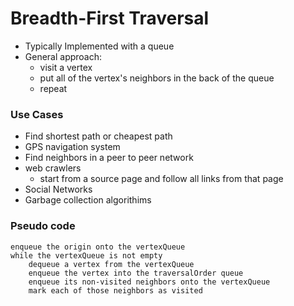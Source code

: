 # Breadth-First Traversal

* Typically Implemented with a queue
* General approach:
  * visit a vertex
  * put all of the vertex's neighbors in the back of the queue
  * repeat

### Use Cases

* Find shortest path or cheapest path
* GPS navigation system
* Find neighbors in a peer to peer network
* web crawlers
  * start from a source page and follow all links from that page
* Social Networks
* Garbage collection algorithims

### Pseudo code

```
enqueue the origin onto the vertexQueue
while the vertexQueue is not empty
    dequeue a vertex from the vertexQueue
    enqueue the vertex into the traversalOrder queue
    enqueue its non-visited neighbors onto the vertexQueue
    mark each of those neighbors as visited
```
